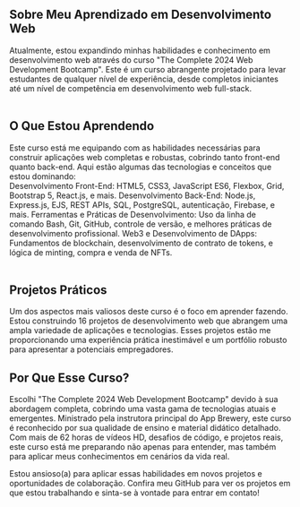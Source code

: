 <h2><b>Sobre Meu Aprendizado em Desenvolvimento Web</b></h2> 
Atualmente, estou expandindo minhas habilidades e conhecimento em desenvolvimento web através do curso "The Complete 2024 Web Development Bootcamp". Este é um curso abrangente projetado para levar estudantes de qualquer nível de experiência, desde completos iniciantes até um nível de competência em desenvolvimento web full-stack.
<br><br>
<h2><b>O Que Estou Aprendendo<br></b></h2>
Este curso está me equipando com as habilidades necessárias para construir aplicações web completas e robustas, cobrindo tanto front-end quanto back-end. Aqui estão algumas das tecnologias e conceitos que estou dominando:
<br>
Desenvolvimento Front-End: HTML5, CSS3, JavaScript ES6, Flexbox, Grid, Bootstrap 5, React.js, e mais.
Desenvolvimento Back-End: Node.js, Express.js, EJS, REST APIs, SQL, PostgreSQL, autenticação, Firebase, e mais.
Ferramentas e Práticas de Desenvolvimento: Uso da linha de comando Bash, Git, GitHub, controle de versão, e melhores práticas de desenvolvimento profissional.
Web3 e Desenvolvimento de DApps: Fundamentos de blockchain, desenvolvimento de contrato de tokens, e lógica de minting, compra e venda de NFTs.<br><br>
<h2><b>Projetos Práticos</b></h2>
Um dos aspectos mais valiosos deste curso é o foco em aprender fazendo. Estou construindo 16 projetos de desenvolvimento web que abrangem uma ampla variedade de aplicações e tecnologias. Esses projetos estão me proporcionando uma experiência prática inestimável e um portfólio robusto para apresentar a potenciais empregadores.
<br>
<h2><b>Por Que Esse Curso?<br></b></h2>
Escolhi "The Complete 2024 Web Development Bootcamp" devido à sua abordagem completa, cobrindo uma vasta gama de tecnologias atuais e emergentes. Ministrado pela instrutora principal do App Brewery, este curso é reconhecido por sua qualidade de ensino e material didático detalhado. Com mais de 62 horas de vídeos HD, desafios de código, e projetos reais, este curso está me preparando não apenas para entender, mas também para aplicar meus conhecimentos em cenários da vida real.<br>

Estou ansioso(a) para aplicar essas habilidades em novos projetos e oportunidades de colaboração. Confira meu GitHub para ver os projetos em que estou trabalhando e sinta-se à vontade para entrar em contato!
